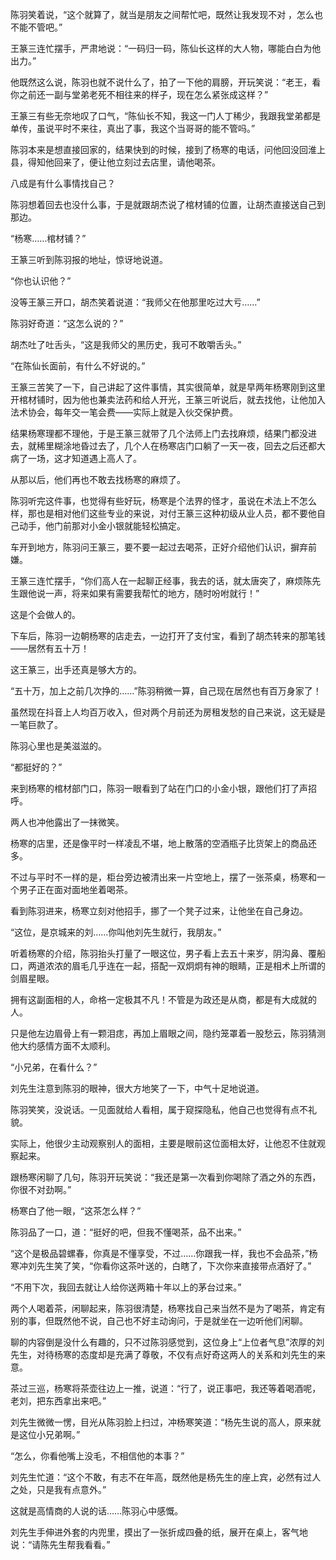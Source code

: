 陈羽笑着说，“这个就算了，就当是朋友之间帮忙吧，既然让我发现不对 ，怎么也不能不管吧。”

王篆三连忙摆手，严肃地说：“一码归一码，陈仙长这样的大人物，哪能白白为他出力。”

他既然这么说，陈羽也就不说什么了，拍了一下他的肩膀，开玩笑说：“老王，看你之前还一副与堂弟老死不相往来的样子，现在怎么紧张成这样？”

王篆三有些无奈地叹了口气，“陈仙长不知，我这一门人丁稀少，我跟我堂弟都是单传，虽说平时不来往，真出了事，我这个当哥哥的能不管吗。”

陈羽本来是想直接回家的，结果快到的时候，接到了杨寒的电话，问他回没回淮上县，得知他回来了，便让他立刻过去店里，请他喝茶。

八成是有什么事情找自己？

陈羽想着回去也没什么事，于是就跟胡杰说了棺材铺的位置，让胡杰直接送自己到那边。

“杨寒……棺材铺？”

王篆三听到陈羽报的地址，惊讶地说道。

“你也认识他？”

没等王篆三开口，胡杰笑着说道：“我师父在他那里吃过大亏……”

陈羽好奇道：“这怎么说的？”

胡杰吐了吐舌头，“这是我师父的黑历史，我可不敢嚼舌头。”

“在陈仙长面前，有什么不好说的。”

王篆三苦笑了一下，自己讲起了这件事情，其实很简单，就是早两年杨寒刚到这里开棺材铺时，因为他也兼卖法药和给人开光，王篆三听说后，就去找他，让他加入法术协会，每年交一笔会费——实际上就是入伙交保护费。

结果杨寒理都不理他，于是王篆三就带了几个法师上门去找麻烦，结果门都没进去，就稀里糊涂地昏过去了，几个人在杨寒店门口躺了一天一夜，回去之后还都大病了一场，这才知道遇上高人了。

从那以后，他们再也不敢去找杨寒的麻烦了。

陈羽听完这件事，也觉得有些好玩，杨寒是个法界的怪才，虽说在术法上不怎么样，那也是相对他们这些专业的来说，对付王篆三这种初级从业人员，都不要他自己动手，他门前那对小金小银就能轻松搞定。

车开到地方，陈羽问王篆三，要不要一起过去喝茶，正好介绍他们认识，摒弃前嫌。

王篆三连忙摆手，“你们高人在一起聊正经事，我去的话，就太唐突了，麻烦陈先生跟他说一声，将来如果有需要我帮忙的地方，随时吩咐就行！”

这是个会做人的。

下车后，陈羽一边朝杨寒的店走去，一边打开了支付宝，看到了胡杰转来的那笔钱——居然有五十万！

这王篆三，出手还真是够大方的。

“五十万，加上之前几次挣的……”陈羽稍微一算，自己现在居然也有百万身家了！

虽然现在抖音上人均百万收入，但对两个月前还为房租发愁的自己来说，这无疑是一笔巨款了。

陈羽心里也是美滋滋的。

“都挺好的？”

来到杨寒的棺材部门口，陈羽一眼看到了站在门口的小金小银，跟他们打了声招呼。

两人也冲他露出了一抹微笑。

杨寒的店里，还是像平时一样凌乱不堪，地上散落的空酒瓶子比货架上的商品还多。

不过与平时不一样的是，柜台旁边被清出来一片空地上，摆了一张茶桌，杨寒和一个男子正在面对面地坐着喝茶。

看到陈羽进来，杨寒立刻对他招手，挪了一个凳子过来，让他坐在自己身边。

“这位，是京城来的刘……你叫他刘先生就行，我朋友。”

听着杨寒的介绍，陈羽抬头打量了一眼这位，男子看上去五十来岁，阴沟鼻、覆船口，两道浓浓的眉毛几乎连在一起，搭配一双炯炯有神的眼睛，正是相术上所谓的剑眉星眼。

拥有这副面相的人，命格一定极其不凡！不管是为政还是从商，都是有大成就的人。

只是他左边眉骨上有一颗泪痣，再加上眉眼之间，隐约笼罩着一股愁云，陈羽猜测他大约感情方面不太顺利。

“小兄弟，在看什么？”

刘先生注意到陈羽的眼神，很大方地笑了一下，中气十足地说道。

陈羽笑笑，没说话。一见面就给人看相，属于窥探隐私，他自己也觉得有点不礼貌。

实际上，他很少主动观察别人的面相，主要是眼前这位面相太好，让他忍不住就观察起来。

跟杨寒闲聊了几句，陈羽开玩笑说：“我还是第一次看到你喝除了酒之外的东西，你很不对劲啊。”

杨寒白了他一眼，“这茶怎么样？”

陈羽品了一口，道：“挺好的吧，但我不懂喝茶，品不出来。”

“这个是极品碧螺春，你真是不懂享受，不过……你跟我一样，我也不会品茶，”杨寒冲刘先生笑了笑，“你看你这茶叶送的，白瞎了，下次你来直接带点酒好了。”

“不用下次，我回去就让人给你送两箱十年以上的茅台过来。”

两个人喝着茶，闲聊起来，陈羽很清楚，杨寒找自己来当然不是为了喝茶，肯定有别的事，但既然他不说，自己也不好主动询问，于是就坐在一边听他们闲聊。

聊的内容倒是没什么有趣的，只不过陈羽感觉到，这位身上“上位者气息”浓厚的刘先生，对待杨寒的态度却是充满了尊敬，不仅有点好奇这两人的关系和刘先生的来意。

茶过三巡，杨寒将茶壶往边上一推，说道：“行了，说正事吧，我还等着喝酒呢，老刘，把东西拿出来吧。”

刘先生微微一愣，目光从陈羽脸上扫过，冲杨寒笑道：“杨先生说的高人，原来就是这位小兄弟啊。”

“怎么，你看他嘴上没毛，不相信他的本事？”

刘先生忙道：“这个不敢，有志不在年高，既然他是杨先生的座上宾，必然有过人之处，只是我有点意外。”

这就是高情商的人说的话……陈羽心中感慨。

刘先生手伸进外套的内兜里，摸出了一张折成四叠的纸，展开在桌上，客气地说：“请陈先生帮我看看。”
